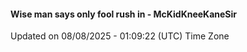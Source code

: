 #### Wise man says only fool rush in - McKidKneeKaneSir
Updated on 08/08/2025 - 01:09:22 (UTC) Time Zone
